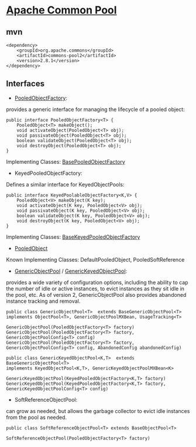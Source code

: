 # [Apache Common Pool](https://commons.apache.org/proper/commons-pool/)

## mvn
```
<dependency>
    <groupId>org.apache.commons</groupId>
    <artifactId>commons-pool2</artifactId>
    <version>2.8.1</version>
</dependency>
```
## Interfaces
- [PooledObjectFactory]():

provides a generic interface for managing the lifecycle of a pooled object:
```
public interface PooledObjectFactory<T> {
    PooledObject<T> makeObject();
    void activateObject(PooledObject<T> obj);
    void passivateObject(PooledObject<T> obj);
    boolean validateObject(PooledObject<T> obj);
    void destroyObject(PooledObject<T> obj);
}
```
Implementing Classes: [BasePooledObjectFactory](https://commons.apache.org/proper/commons-pool/apidocs/org/apache/commons/pool2/BasePooledObjectFactory.html)

- KeyedPooledObjectFactory:

Defines a similar interface for KeyedObjectPools:
```
public interface KeyedPoolableObjectFactory<K,V> {
    PooledObject<V> makeObject(K key);
    void activateObject(K key, PooledObject<V> obj);
    void passivateObject(K key, PooledObject<V> obj);
    boolean validateObject(K key, PooledObject<V> obj);
    void destroyObject(K key, PooledObject<V> obj);
}
```
Implementing Classes: [BaseKeyedPooledObjectFactory](https://commons.apache.org/proper/commons-pool/apidocs/org/apache/commons/pool2/BaseKeyedPooledObjectFactory.html)

- [PooledObject](https://commons.apache.org/proper/commons-pool/apidocs/org/apache/commons/pool2/PooledObject)

Known Implementing Classes: DefaultPooledObject, PooledSoftReference

- [GenericObjectPool](https://commons.apache.org/proper/commons-pool/apidocs/org/apache/commons/pool2/impl/GenericObjectPool.html) / [GenericKeyedObjectPool](https://commons.apache.org/proper/commons-pool/apidocs/org/apache/commons/pool2/impl/GenericKeyedObjectPool.html):

provides a wide variety of configuration options, including the ability to cap the number of idle or active instances, to evict instances as they sit idle in the pool, etc. As of version 2, GenericObjectPool also provides abandoned instance tracking and removal.
```
public class GenericObjectPool<T>  extends BaseGenericObjectPool<T>
implements ObjectPool<T>, GenericObjectPoolMXBean, UsageTracking<T>

GenericObjectPool(PooledObjectFactory<T> factory)
GenericObjectPool(PooledObjectFactory<T> factory, GenericObjectPoolConfig<T> config)
GenericObjectPool(PooledObjectFactory<T> factory, GenericObjectPoolConfig<T> config, AbandonedConfig abandonedConfig)
```

```
public class GenericKeyedObjectPool<K,T>  extends BaseGenericObjectPool<T>
implements KeyedObjectPool<K,T>, GenericKeyedObjectPoolMXBean<K>

GenericKeyedObjectPool(KeyedPooledObjectFactory<K,T> factory)
GenericKeyedObjectPool(KeyedPooledObjectFactory<K,T> factory, GenericKeyedObjectPoolConfig<T> config)
```

- SoftReferenceObjectPool:

can grow as needed, but allows the garbage collector to evict idle instances from the pool as needed.
```
public class SoftReferenceObjectPool<T> extends BaseObjectPool<T>

SoftReferenceObjectPool(PooledObjectFactory<T> factory)
```

